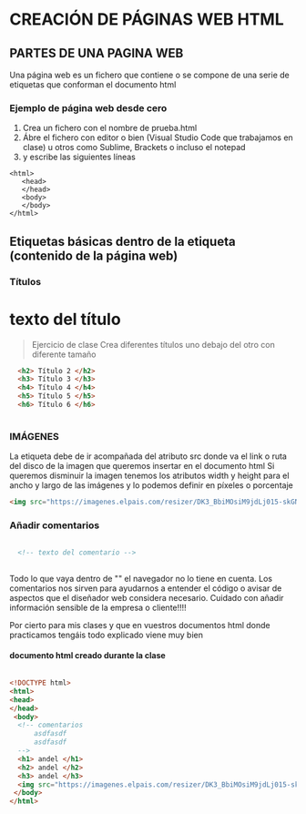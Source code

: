 # CREACIÓN DE PÁGINAS WEB HTML

## PARTES DE UNA PAGINA WEB
Una página web es un fichero que contiene o se compone de una serie de etiquetas que conforman el documento html

### Ejemplo de página web desde cero
1. Crea un fichero con el nombre de prueba.html
2. Ábre el fichero con editor o bien (Visual Studio Code que trabajamos en clase) u otros como Sublime, Brackets o incluso el notepad
3. y escribe las siguientes líneas


```
<html>
   <head>
   </head>
   <body>
   </body>
</html>

```

## Etiquetas básicas dentro de la etiqueta <body> (contenido de la página web)
  
### Títulos <Hnum>
  <h1> texto del título </h1>
  
> Ejercicio de clase
> Crea diferentes títulos uno debajo del otro con diferente tamaño

```html
  <h2> Título 2 </h2>
  <h3> Título 3 </h3>
  <h4> Título 4 </h4>
  <h5> Título 5 </h5>
  <h6> Título 6 </h6>
  
```
  
  
### IMÁGENES <SRC>

  La etiqueta <src> debe de ir acompañada del atributo src donde va el link o ruta del disco de la imagen que queremos insertar en el documento html
  Si queremos disminuir la imagen tenemos los atributos width y height para el ancho y largo de las imágenes y lo podemos definir en píxeles o porcentaje
  
  ```html
  <img src="https://imagenes.elpais.com/resizer/DK3_BbiMOsiM9jdLj015-skGNbc=/1960x1470/cloudfront-eu-central-1.images.arcpublishing.com/prisa/AYH3RTEH3FHBNBDVEIYHTL5S6A.jpg" width="50%"></img> 

  ```
  
  ### Añadir comentarios
  
```html
	
  <!-- texto del comentario -->
	
```
  
  Todo lo que vaya dentro de "<!--"  y "-->" el navegador no lo tiene en cuenta. Los comentarios nos sirven para ayudarnos a entender el código o avisar
  de aspectos que el diseñador web considera necesario. Cuidado con añadir información sensible de la empresa o cliente!!!!
  
  Por cierto para mis clases y que en vuestros documentos html donde practicamos tengáis todo explicado viene muy bien
  
  #### documento html creado durante la clase
  
  ```html

  <!DOCTYPE html>
  <html>
  <head>
  </head>
   <body>
    <!-- comentarios  
        asdfasdf
        asdfasdf
    -->
	<h1> andel </h1>
    <h2> andel </h2>
    <h3> andel </h3>
    <img src="https://imagenes.elpais.com/resizer/DK3_BbiMOsiM9jdLj015-skGNbc=/1960x1470/cloudfront-eu-central-1.images.arcpublishing.com/prisa/AYH3RTEH3FHBNBDVEIYHTL5S6A.jpg" width="50%"></img> 
   </body>
</html>
  
 ```
